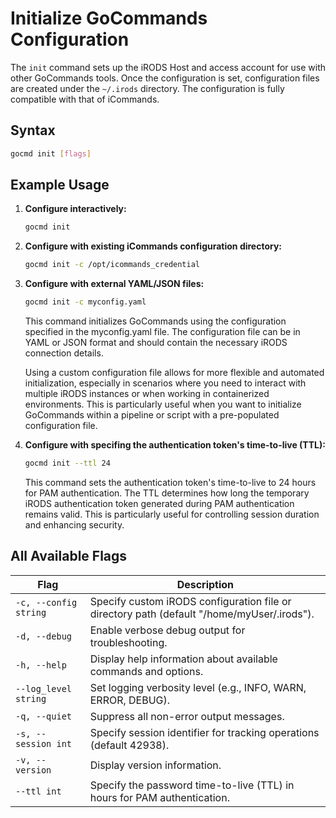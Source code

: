# Initialize GoCommands Configuration

The `init` command sets up the iRODS Host and access account for use with other GoCommands tools. Once the configuration is set, configuration files are created under the `~/.irods` directory. The configuration is fully compatible with that of iCommands.

## Syntax

```sh
gocmd init [flags]
```

## Example Usage
1. **Configure interactively:**
    ```sh
    gocmd init
    ```

2. **Configure with existing iCommands configuration directory:**
    ```sh
    gocmd init -c /opt/icommands_credential
    ```

3. **Configure with external YAML/JSON files:**
    ```sh
    gocmd init -c myconfig.yaml
    ```

    This command initializes GoCommands using the configuration specified in the myconfig.yaml file. The configuration file can be in YAML or JSON format and should contain the necessary iRODS connection details.

    Using a custom configuration file allows for more flexible and automated initialization, especially in scenarios where you need to interact with multiple iRODS instances or when working in containerized environments. This is particularly useful when you want to initialize GoCommands within a pipeline or script with a pre-populated configuration file.

4. **Configure with specifing the authentication token's time-to-live (TTL):**
    ```sh
    gocmd init --ttl 24
    ```

    This command sets the authentication token's time-to-live to 24 hours for PAM authentication. The TTL determines how long the temporary iRODS authentication token generated during PAM authentication remains valid. This is particularly useful for controlling session duration and enhancing security.
    

## All Available Flags

| Flag                  | Description                                                                 |
|-----------------------|-----------------------------------------------------------------------------|
| `-c, --config string` | Specify custom iRODS configuration file or directory path (default "/home/myUser/.irods"). |
| `-d, --debug`         | Enable verbose debug output for troubleshooting.                           |
| `-h, --help`          | Display help information about available commands and options.             |
| `--log_level string`  | Set logging verbosity level (e.g., INFO, WARN, ERROR, DEBUG).              |
| `-q, --quiet`         | Suppress all non-error output messages.                                    |
| `-s, --session int`   | Specify session identifier for tracking operations (default 42938).        |
| `-v, --version`       | Display version information.                                               |
| `--ttl int`           | Specify the password time-to-live (TTL) in hours for PAM authentication.   |
